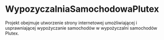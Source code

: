 # WypozyczalniaSamochodowaPlutex
Projekt obejmuje utworzenie strony internetowej umożliwiającej i usprawniającej wypożyczanie samochodów w wypożyczalni samochodów Plutex.
